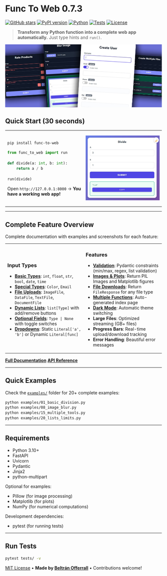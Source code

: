 # Func To Web 0.7.3

[![GitHub stars](https://img.shields.io/github/stars/offerrall/FuncToWeb?style=social)](https://github.com/offerrall/FuncToWeb/stargazers)
[![PyPI version](https://img.shields.io/pypi/v/func-to-web.svg)](https://pypi.org/project/func-to-web/)
[![Python](https://img.shields.io/badge/python-3.10+-blue.svg)](https://www.python.org/downloads/)
[![Tests](https://img.shields.io/badge/tests-454%20passing-brightgreen.svg)](tests/)
[![License](https://img.shields.io/badge/license-MIT-blue.svg)](LICENSE)

> **Transform any Python function into a complete web app automatically.** Just type hints and `run()`.

![func-to-web Demo](docs/images/functoweb.jpg)

## Quick Start (30 seconds)

<table>
<tr>
<td width="50%">

```bash
pip install func-to-web
```

```python
from func_to_web import run

def divide(a: int, b: int):
    return a / b

run(divide)
```

Open `http://127.0.0.1:8000` → **You have a working web app!**

</td>
<td width="50%">

![Demo](docs/images/quick.jpeg)

</td>
</tr>
</table>

---

## Complete Feature Overview

Complete documentation with examples and screenshots for each feature:

<table>
<tr>
<td width="50%">

### **Input Types**
- **[Basic Types](https://offerrall.github.io/FuncToWeb/types/)**: `int`, `float`, `str`, `bool`, `date`, `time`
- **[Special Types](https://offerrall.github.io/FuncToWeb/types/)**: `Color`, `Email`
- **[File Uploads](https://offerrall.github.io/FuncToWeb/files/)**: `ImageFile`, `DataFile`, `TextFile`, `DocumentFile`
- **[Dynamic Lists](https://offerrall.github.io/FuncToWeb/lists/)**: `list[Type]` with add/remove buttons
- **[Optional Fields](https://offerrall.github.io/FuncToWeb/optional/)**: `Type | None` with toggle switches
- **[Dropdowns](https://offerrall.github.io/FuncToWeb/dropdowns/)**: Static `Literal['a', 'b']` or Dynamic `Literal[func]`

</td>
<td width="50%">

### **Features**
- **[Validation](https://offerrall.github.io/FuncToWeb/constraints/)**: Pydantic constraints (min/max, regex, list validation)
- **[Images & Plots](https://offerrall.github.io/FuncToWeb/images/)**: Return PIL Images and Matplotlib figures
- **[File Downloads](https://offerrall.github.io/FuncToWeb/downloads/)**: Return `FileResponse` for any file type
- **[Multiple Functions](https://offerrall.github.io/FuncToWeb/multiple/)**: Auto-generated index page
- **[Dark Mode](https://offerrall.github.io/FuncToWeb/dark-mode/)**: Automatic theme switching
- **Large Files**: Optimized streaming (GB+ files)
- **Progress Bars**: Real-time upload/download tracking
- **Error Handling**: Beautiful error messages

</td>
</tr>
</table>

**[Full Documentation](https://offerrall.github.io/FuncToWeb)** 
**[API Reference](https://offerrall.github.io/FuncToWeb/api/)**

---

## Quick Examples

Check the [`examples/`](examples/) folder for 20+ complete examples:

```bash
python examples/01_basic_division.py
python examples/08_image_blur.py
python examples/15_multiple_tools.py
python examples/20_lists_limits.py
```

---

## Requirements

- Python 3.10+
- FastAPI
- Uvicorn
- Pydantic
- Jinja2
- python-multipart

Optional for examples:
- Pillow (for image processing)
- Matplotlib (for plots)
- NumPy (for numerical computations)

Development dependencies:
- pytest (for running tests)

---

## Run Tests

```bash
pytest tests/ -v
```

[MIT License](LICENSE) • **Made by [Beltrán Offerrall](https://github.com/offerrall)** • Contributions welcome!